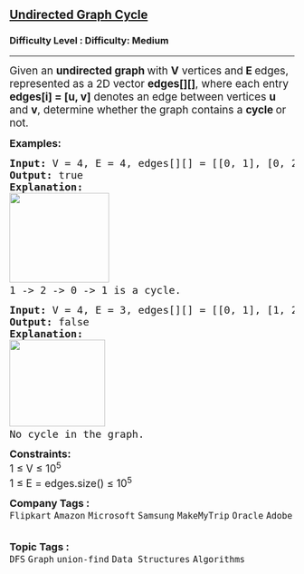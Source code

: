 <h2><a href="https://www.geeksforgeeks.org/problems/detect-cycle-in-an-undirected-graph/1?utm_source=youtube&utm_medium=collab_striver_ytdescription&utm_campaign=detect-cycle-in-an-undirected-graph">Undirected Graph Cycle</a></h2><h3>Difficulty Level : Difficulty: Medium</h3><hr><div class="problems_problem_content__Xm_eO"><p><span style="font-size: 18.6667px;">Given an <strong>undirected graph </strong>with <strong>V</strong> vertices and<strong> E </strong>edges, represented as a 2D vector <strong>edges[][]</strong>, where each entry <strong>edges[i] = [u, v]</strong> denotes an edge between vertices <strong>u</strong> and <strong>v</strong>, determine whether the graph contains a <strong>cycle </strong>or not.</span><span style="font-size: 18px;"><img style="font-size: 18px; font-weight: bold;" src="C:\Users\Mukul kumar\Desktop\GFG_PIC.JPG" alt=""></span></p>
<p><span style="font-size: 18px;"><strong>Examples:</strong></span></p>
<pre><span style="font-size: 18px;"><strong>Input: </strong>V = 4, E = 4, edges[][] = [[0, 1], [0, 2], [1, 2], [2, 3]]
<strong>Output: </strong>true
<strong>Explanation:</strong> 
</span><img src="https://media.geeksforgeeks.org/img-practice/prod/addEditProblem/891735/Web/Other/blobid1_1743510240.jpg" width="176" height="158"> <br><span style="font-size: 18px;">1 -&gt; 2 -&gt; 0 -&gt; 1 is a cycle.</span>
</pre>
<pre><span style="font-size: 18px;"><strong>Input: </strong>V = 4, E = 3, edges[][] = [[0, 1], [1, 2], [2, 3]]</span>
<strong><span style="font-size: 18px;">Output: </span></strong><span style="font-size: 18px;">false</span><span style="font-size: 18px;">
<strong>Explanation: 
</strong></span><img src="https://media.geeksforgeeks.org/img-practice/prod/addEditProblem/891735/Web/Other/blobid2_1743510254.jpg" width="169" height="153"> <br><span style="font-size: 18px;">No cycle in the graph.</span>
</pre>
<p><span style="font-size: 18px;"><strong>Constraints:<br></strong>1&nbsp;≤ V&nbsp;≤&nbsp;10<sup>5</sup><br>1 ≤ E = edges.size() ≤ 10<sup>5</sup><br></span></p></div><p><span style=font-size:18px><strong>Company Tags : </strong><br><code>Flipkart</code>&nbsp;<code>Amazon</code>&nbsp;<code>Microsoft</code>&nbsp;<code>Samsung</code>&nbsp;<code>MakeMyTrip</code>&nbsp;<code>Oracle</code>&nbsp;<code>Adobe</code>&nbsp;<br><p><span style=font-size:18px><strong>Topic Tags : </strong><br><code>DFS</code>&nbsp;<code>Graph</code>&nbsp;<code>union-find</code>&nbsp;<code>Data Structures</code>&nbsp;<code>Algorithms</code>&nbsp;